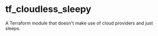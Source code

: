 # tf_cloudless_sleepy
A Terraform module that doesn't make use of cloud providers and just sleeps.


